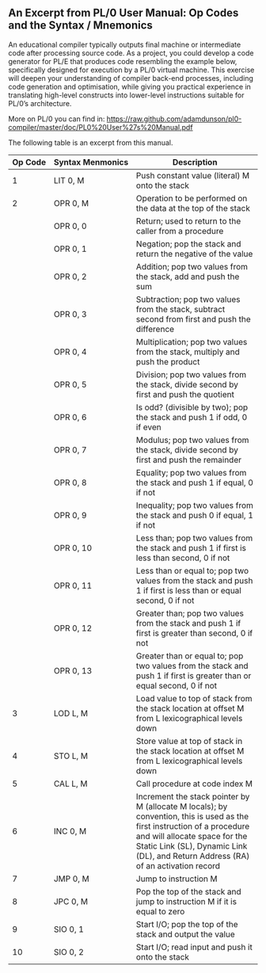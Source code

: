 
## An Excerpt from PL/0 User Manual: Op Codes and the Syntax / Mnemonics

An educational compiler typically outputs final machine or intermediate code after processing source code.
As a project, you could develop a code generator for PL/E that produces code resembling the example below,
specifically designed for execution by a PL/0 virtual machine. This exercise will deepen your understanding
of compiler back-end processes, including code generation and optimisation, while giving you practical
experience in translating high-level constructs into lower-level instructions suitable for PL/0’s architecture.

More on PL/0 you can find in:
https://raw.github.com/adamdunson/pl0-compiler/master/doc/PL0%20User%27s%20Manual.pdf

The following table is an excerpt from this manual.

| Op&nbsp;Code | Syntax&nbsp;Menmonics     | Description                                                                                          |
|---------|----------------------|------------------------------------------------------------------------------------------------------|
| 1       | LIT 0, M             | Push constant value (literal) M onto the stack                                                       |
| 2       | OPR 0, M             | Operation to be performed on the data at the top of the stack                                          |
|         | OPR 0, 0             | Return; used to return to the caller from a procedure                                                |
|         | OPR 0, 1             | Negation; pop the stack and return the negative of the value                                          |
|         | OPR 0, 2             | Addition; pop two values from the stack, add and push the sum                                        |
|         | OPR 0, 3             | Subtraction; pop two values from the stack, subtract second from first and push the difference        |
|         | OPR 0, 4             | Multiplication; pop two values from the stack, multiply and push the product                          |
|         | OPR 0, 5             | Division; pop two values from the stack, divide second by first and push the quotient                 |
|         | OPR 0, 6             | Is odd? (divisible by two); pop the stack and push 1 if odd, 0 if even                              |
|         | OPR 0, 7             | Modulus; pop two values from the stack, divide second by first and push the remainder                 |
|         | OPR 0, 8             | Equality; pop two values from the stack and push 1 if equal, 0 if not                                |
|         | OPR 0, 9             | Inequality; pop two values from the stack and push 0 if equal, 1 if not                              |
|         | OPR 0, 10            | Less than; pop two values from the stack and push 1 if first is less than second, 0 if not          |
|         | OPR 0, 11            | Less than or equal to; pop two values from the stack and push 1 if first is less than or equal second, 0 if not |
|         | OPR 0, 12            | Greater than; pop two values from the stack and push 1 if first is greater than second, 0 if not     |
|         | OPR 0, 13            | Greater than or equal to; pop two values from the stack and push 1 if first is greater than or equal second, 0 if not |
| 3       | LOD L, M             | Load value to top of stack from the stack location at offset M from L lexicographical levels down   |
| 4       | STO L, M             | Store value at top of stack in the stack location at offset M from L lexicographical levels down    |
| 5       | CAL L, M             | Call procedure at code index M                                                                       |
| 6       | INC 0, M             | Increment the stack pointer by M (allocate M locals); by convention, this is used as the first instruction of a procedure and will allocate space for the Static Link (SL), Dynamic Link (DL), and Return Address (RA) of an activation record |
| 7       | JMP 0, M             | Jump to instruction M                                                                                 |
| 8       | JPC 0, M             | Pop the top of the stack and jump to instruction M if it is equal to zero                             |
| 9       | SIO 0, 1             | Start I/O; pop the top of the stack and output the value                                              |
| 10      | SIO 0, 2             | Start I/O; read input and push it onto the stack                                                     |
